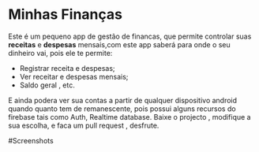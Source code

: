 # Minhas Finanças
Este é um pequeno app de gestão de financas, que permite controlar suas <b>receitas</b> e <b>despesas</b> mensais,com este app saberá para onde o seu dinheiro vai, pois ele te permite:
* Registrar receita e despesas;
* Ver receitar e  despesas mensais;
* Saldo geral , etc.

E ainda podera ver sua contas a partir de qualquer dispositivo android quando quanto tem de remanescente, pois possui alguns recursos do firebase tais como Auth, Realtime database. Baixe o projecto , modifique a sua escolha, e faca um pull request , desfrute.

#Screenshots


